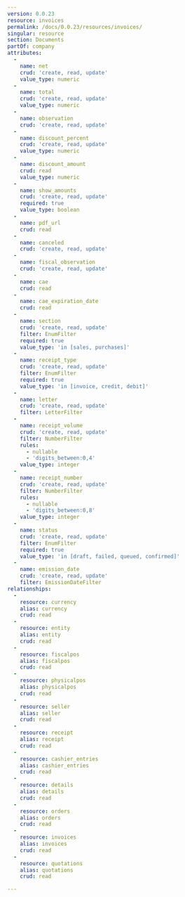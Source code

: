 ```yaml
---
version: 0.0.23
resource: invoices
permalink: /docs/0.0.23/resources/invoices/
singular: resource
section: Documents
partOf: company
attributes:
  -
    name: net
    crud: 'create, read, update'
    value_type: numeric
  -
    name: total
    crud: 'create, read, update'
    value_type: numeric
  -
    name: observation
    crud: 'create, read, update'
  -
    name: discount_percent
    crud: 'create, read, update'
    value_type: numeric
  -
    name: discount_amount
    crud: read
    value_type: numeric
  -
    name: show_amounts
    crud: 'create, read, update'
    required: true
    value_type: boolean
  -
    name: pdf_url
    crud: read
  -
    name: canceled
    crud: 'create, read, update'
  -
    name: fiscal_observation
    crud: 'create, read, update'
  -
    name: cae
    crud: read
  -
    name: cae_expiration_date
    crud: read
  -
    name: section
    crud: 'create, read, update'
    filter: EnumFilter
    required: true
    value_type: 'in [sales, purchases]'
  -
    name: receipt_type
    crud: 'create, read, update'
    filter: EnumFilter
    required: true
    value_type: 'in [invoice, credit, debit]'
  -
    name: letter
    crud: 'create, read, update'
    filter: LetterFilter
  -
    name: receipt_volume
    crud: 'create, read, update'
    filter: NumberFilter
    rules:
      - nullable
      - 'digits_between:0,4'
    value_type: integer
  -
    name: receipt_number
    crud: 'create, read, update'
    filter: NumberFilter
    rules:
      - nullable
      - 'digits_between:0,8'
    value_type: integer
  -
    name: status
    crud: 'create, read, update'
    filter: EnumFilter
    required: true
    value_type: 'in [draft, failed, queued, confirmed]'
  -
    name: emission_date
    crud: 'create, read, update'
    filter: EmissionDateFilter
relationships:
  -
    resource: currency
    alias: currency
    crud: read
  -
    resource: entity
    alias: entity
    crud: read
  -
    resource: fiscalpos
    alias: fiscalpos
    crud: read
  -
    resource: physicalpos
    alias: physicalpos
    crud: read
  -
    resource: seller
    alias: seller
    crud: read
  -
    resource: receipt
    alias: receipt
    crud: read
  -
    resource: cashier_entries
    alias: cashier_entries
    crud: read
  -
    resource: details
    alias: details
    crud: read
  -
    resource: orders
    alias: orders
    crud: read
  -
    resource: invoices
    alias: invoices
    crud: read
  -
    resource: quotations
    alias: quotations
    crud: read

---
```

